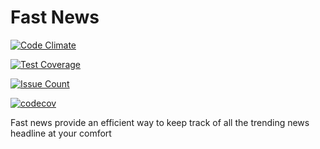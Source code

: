 # Fast News

[![Code Climate](https://codeclimate.com/github/Boluwatifes/fast-news/badges/gpa.svg)](https://codeclimate.com/github/Boluwatifes/fast-news)

[![Test Coverage](https://codeclimate.com/github/Boluwatifes/fast-news/badges/coverage.svg)](https://codeclimate.com/github/Boluwatifes/fast-news/coverage)

[![Issue Count](https://codeclimate.com/github/Boluwatifes/fast-news/badges/issue_count.svg)](https://codeclimate.com/github/Boluwatifes/fast-news)

[![codecov](https://codecov.io/gh/Boluwatifes/fast-news/branch/master/graph/badge.svg)](https://codecov.io/gh/Boluwatifes/fast-news)

Fast news provide an efficient way to keep track of all the trending news headline at your comfort
